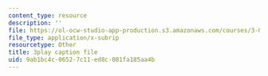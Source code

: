 ```yaml
---
content_type: resource
description: ''
file: https://ol-ocw-studio-app-production.s3.amazonaws.com/courses/3-091sc-introduction-to-solid-state-chemistry-fall-2010/9ab1bc4c06527c11ed8c081fa185aa4b_c_4dDw7iLn8.srt
file_type: application/x-subrip
resourcetype: Other
title: 3play caption file
uid: 9ab1bc4c-0652-7c11-ed8c-081fa185aa4b
---
```

